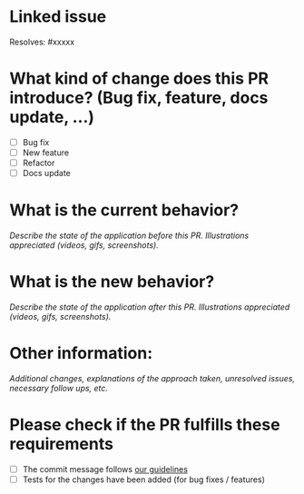 # Linked issue

Resolves: #xxxxx

# What kind of change does this PR introduce? (Bug fix, feature, docs update, ...)

- [ ] Bug fix
- [ ] New feature
- [ ] Refactor
- [ ] Docs update

# What is the current behavior?

_Describe the state of the application before this PR. Illustrations appreciated (videos, gifs, screenshots)._

# What is the new behavior?

_Describe the state of the application after this PR. Illustrations appreciated (videos, gifs, screenshots)._

# Other information:

_Additional changes, explanations of the approach taken, unresolved issues, necessary follow ups, etc._

# Please check if the PR fulfills these requirements

- [ ] The commit message follows [our guidelines]('../CONTRIBUTING.md#guideline-commit-messages')
- [ ] Tests for the changes have been added (for bug fixes / features)
